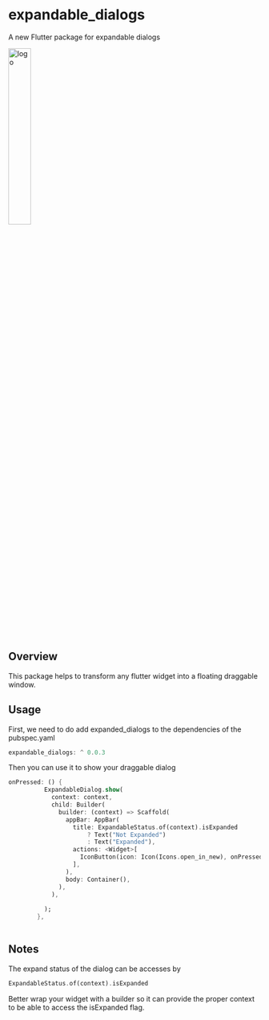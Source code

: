 # expandable_dialogs

A new Flutter package for expandable dialogs

<img src="https://imgur.com/zitPFg5" width="30%" alt="logo" />

## Overview

This package helps to transform any flutter widget into a floating draggable window.

## Usage
First, we need to do add expanded_dialogs to the dependencies of the pubspec.yaml
``` dart
expandable_dialogs: ^ 0.0.3
```

Then you can use it to show your draggable dialog  


``` dart
onPressed: () {
          ExpandableDialog.show(
            context: context,
            child: Builder(
              builder: (context) => Scaffold(
                appBar: AppBar(
                  title: ExpandableStatus.of(context).isExpanded
                      ? Text("Not Expanded")
                      : Text("Expanded"),
                  actions: <Widget>[
                    IconButton(icon: Icon(Icons.open_in_new), onPressed: () {})
                  ],
                ),
                body: Container(),
              ),
            ),
           
          );
        },
       
```

## Notes

The expand status of the dialog can be accesses by 

``` dart
ExpandableStatus.of(context).isExpanded
```

Better wrap your widget with a builder so it can provide the proper context to be able to access the isExpanded flag.
 

